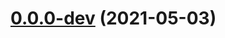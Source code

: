 # [0.0.0-dev](https://github.com/AlexRogalskiy/github-action-file-size/compare/v2.0.1...v0.0.0-dev) (2021-05-03)



